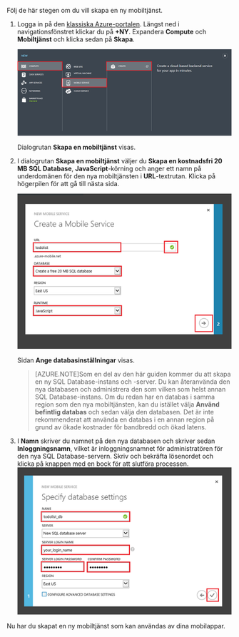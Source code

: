 

Följ de här stegen om du vill skapa en ny mobiltjänst.

1.  Logga in på den [klassiska Azure-portalen](https://manage.windowsazure.com/). Längst ned i navigationsfönstret klickar du på **+NY**. Expandera **Compute** och **Mobiltjänst** och klicka sedan på **Skapa**.

    ![](./media/mobile-services-create-new-service/mobile-create.png)

    Dialogrutan **Skapa en mobiltjänst** visas.

2.  I dialogrutan **Skapa en mobiltjänst** väljer du **Skapa en kostnadsfri 20 MB SQL Database**, **JavaScript**-körning och anger ett namn på underdomänen för den nya mobiltjänsten i **URL**-textrutan. Klicka på högerpilen för att gå till nästa sida.

    ![](./media/mobile-services-create-new-service/mobile-create-page1.png)

    Sidan **Ange databasinställningar** visas.
    
    >[AZURE.NOTE]Som en del av den här guiden kommer du att skapa en ny SQL Database-instans och -server. Du kan återanvända den nya databasen och administrera den som vilken som helst annan SQL Database-instans. Om du redan har en databas i samma region som den nya mobiltjänsten, kan du istället välja **Använd befintlig databas** och sedan välja den databasen. Det är inte rekommenderat att använda en databas i en annan region på grund av ökade kostnader för bandbredd och ökad latens.

3.  I **Namn** skriver du namnet på den nya databasen och skriver sedan **Inloggningsnamn**, vilket är inloggningsnamnet för administratören för den nya SQL Database-servern. Skriv och bekräfta lösenordet och klicka på knappen med en bock för att slutföra processen.
    ![](./media/mobile-services-create-new-service/mobile-create-page2.png)

Nu har du skapat en ny mobiltjänst som kan användas av dina mobilappar.




<!--HONumber=Jun16_HO2-->



